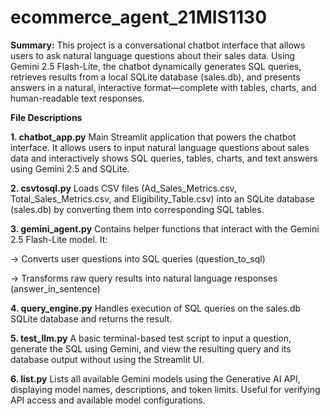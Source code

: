 # ecommerce_agent_21MIS1130

**Summary:**
This project is a conversational chatbot interface that allows users to ask natural language questions about their sales data. Using Gemini 2.5 Flash-Lite, the chatbot dynamically generates SQL queries, retrieves results from a local SQLite database (sales.db), and presents answers in a natural, interactive format—complete with tables, charts, and human-readable text responses.


**File Descriptions**

**1. chatbot_app.py**
Main Streamlit application that powers the chatbot interface. It allows users to input natural language questions about sales data and interactively shows SQL queries, tables, charts, and text answers using Gemini 2.5 and SQLite.

**2. csvtosql.py**
Loads CSV files (Ad_Sales_Metrics.csv, Total_Sales_Metrics.csv, and Eligibility_Table.csv) into an SQLite database (sales.db) by converting them into corresponding SQL tables.

**3. gemini_agent.py**
Contains helper functions that interact with the Gemini 2.5 Flash-Lite model. It:

-> Converts user questions into SQL queries (question_to_sql)

-> Transforms raw query results into natural language responses (answer_in_sentence)

**4. query_engine.py**
Handles execution of SQL queries on the sales.db SQLite database and returns the result.

**5. test_llm.py**
A basic terminal-based test script to input a question, generate the SQL using Gemini, and view the resulting query and its database output without using the Streamlit UI.

**6. list.py**
Lists all available Gemini models using the Generative AI API, displaying model names, descriptions, and token limits. Useful for verifying API access and available model configurations.
